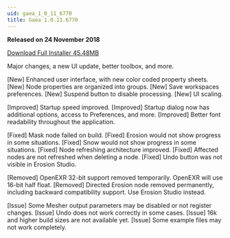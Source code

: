 ```yaml
---
uid: gaea_1_0_11_6770
title: Gaea 1.0.11.6770
---
```



**Released on 24 November 2018**

<a href="http://viridian.quadspinner.com/gaea/Gaea-EAP-1.0.11.6770.msi">Download Full Installer 45.48MB</a> <br>


<div class="release-note">

Major changes, a new UI update, better toolbox, and more.

[New] Enhanced user interface, with new color coded property sheets.
[New] Node properties are organized into groups.
[New] Save workspaces preferences.
[New] Suspend button to disable processing.
[New] UI scaling.

[Improved] Startup speed improved.
[Improved] Startup dialog now has additional options, access to Preferences, and more.
[Improved] Better font readability throughout the application.

[Fixed] Mask node failed on build.
[Fixed] Erosion would not show progress in some situations.
[Fixed] Snow would not show progress in some situations.
[Fixed] Node refreshing architecture improved.
[Fixed] Affected nodes are not refreshed when deleting a node.
[Fixed] Undo button was not visible in Erosion Studio.

[Removed] OpenEXR 32-bit support removed temporarily. OpenEXR will use 16-bit half float.
[Removed] Directed Erosion node removed permanently, including backward compatibility support. Use Erosion Studio instead.

[Issue] Some Mesher output parameters may be disabled or not register changes.
[Issue] Undo does not work correctly in some cases.
[Issue] 16k and higher build sizes are not available yet.
[Issue] Some example files may not work completely.

</div>

